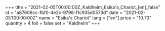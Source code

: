 +++
title = "2021-02-05T00:00:00Z_Kaldheim_Esika's_Chariot_[en]_false"
id = "a87606cc-fbf0-4e2c-9798-f1c935d0573d"
date = "2021-02-05T00:00:00Z"
name = "Esika's Chariot"
lang = ["en"]
price = "10.73"
quantity = 4
foil = false
set = "Kaldheim"
+++
